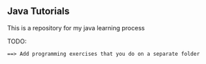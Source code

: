 ## **Java Tutorials**

This is a repository for my java learning process

TODO:
  
    ==> Add programming exercises that you do on a separate folder
